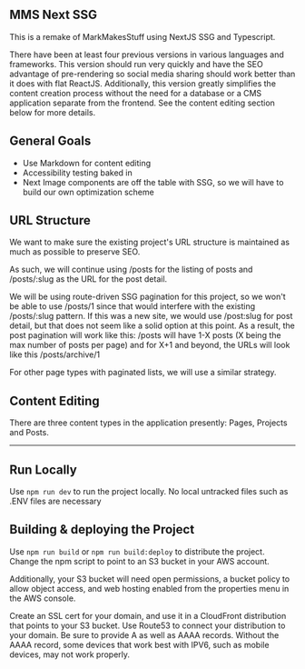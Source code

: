 ## MMS Next SSG

This is a remake of MarkMakesStuff using NextJS SSG and Typescript.

There have been at least four previous versions in various languages and frameworks.
This version should run very quickly and have the SEO advantage of pre-rendering so social media sharing should work better than it does with flat ReactJS. Additionally, this version greatly simplifies the content creation process without the need for a database or a CMS application separate from the frontend. See the content editing section below for more details.

## General Goals

- Use Markdown for content editing
- Accessibility testing baked in
- Next Image components are off the table with SSG, so we will have to build our own optimization scheme

## URL Structure

We want to make sure the existing project's URL structure is maintained as much as possible to preserve SEO.

As such, we will continue using /posts for the listing of posts and /posts/:slug as the URL for the post detail.

We will be using route-driven SSG pagination for this project, so we won't be able to use /posts/1 since that would interfere with the existing /posts/:slug pattern. If this was a new site, we would use /post:slug for post detail, but that does not seem like a solid option at this point. As a result, the post pagination will work like this: /posts will have 1-X posts (X being the max number of posts per page) and for X+1 and beyond, the URLs will look like this /posts/archive/1

For other page types with paginated lists, we will use a similar strategy.

## Content Editing

There are three content types in the application presently: Pages, Projects and Posts.

---

## Run Locally

Use `npm run dev` to run the project locally. No local untracked files such as .ENV files are necessary

## Building & deploying the Project

Use `npm run build` or `npm run build:deploy` to distribute the project. Change the npm script to point to an S3 bucket in your AWS account.

Additionally, your S3 bucket will need open permissions, a bucket policy to allow object access, and web hosting enabled from the properties menu in the AWS console.

Create an SSL cert for your domain, and use it in a CloudFront distribution that points to your S3 bucket. Use Route53 to connect your distribution to your domain. Be sure to provide A as well as AAAA records. Without the AAAA record, some devices that work best with IPV6, such as mobile devices, may not work properly.
